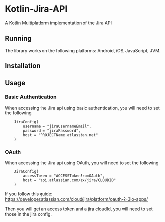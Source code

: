 # Kotlin-Jira-API

A Kotlin Multiplatform implementation of the Jira API

## Running

The library works on the following platforms: Android, iOS, JavaScript, JVM.

## Installation

## Usage

### Basic Authentication

When accessing the Jira api using basic authentication, you will need to set the following

```aidl
    JiraConfig(
        username = "jiraUsernameEmail",
        password = "jiraPassword",
        host = "PROJECTName.atlassian.net"
    )
```

### OAuth

When accessing the Jira api using OAuth, you will need to set the following

```aidl
    JiraConfig(
        accessToken = "ACCESSTokenFromOAuth",
        host = "api.atlassian.com/ex/jira/CLOUDID"
    )
```

If you follow this guide: https://developer.atlassian.com/cloud/jira/platform/oauth-2-3lo-apps/

Then you will get an access token and a jira cloudId, you will need to set those in the jira config.
